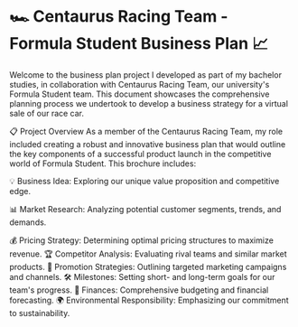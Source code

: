# 🏎️ Centaurus Racing Team - Formula Student Business Plan 📈

Welcome to the business plan project I developed as part of my bachelor studies, in collaboration with Centaurus Racing Team, our university's Formula Student team. This document showcases the comprehensive planning process we undertook to develop a business strategy for a virtual sale of our race car.

📋 Project Overview
As a member of the Centaurus Racing Team, my role included creating a robust and innovative business plan that would outline the key components of a successful product launch in the competitive world of Formula Student. This brochure includes:

💡 Business Idea: Exploring our unique value proposition and competitive edge.

📊 Market Research: Analyzing potential customer segments, trends, and demands.

💰 Pricing Strategy: Determining optimal pricing structures to maximize revenue.
🏆 Competitor Analysis: Evaluating rival teams and similar market products.
📣 Promotion Strategies: Outlining targeted marketing campaigns and channels.
🛠️ Milestones: Setting short- and long-term goals for our team's progress.
📑 Finances: Comprehensive budgeting and financial forecasting.
🌍 Environmental Responsibility: Emphasizing our commitment to sustainability.

